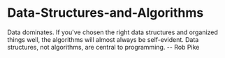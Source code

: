 # Data-Structures-and-Algorithms
Data dominates. If you've chosen the right data structures and organized things well, the algorithms will almost always be self-evident. Data structures, not algorithms, are central to programming. -- Rob Pike
